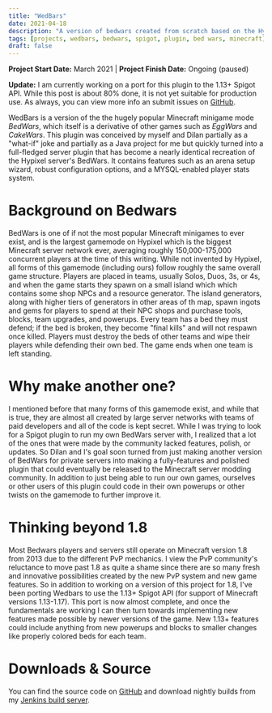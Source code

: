 ```yaml
---
title: "WedBars"
date: 2021-04-18
description: "A version of bedwars created from scratch based on the Hypixel server."
tags: [projects, wedbars, bedwars, spigot, plugin, bed wars, minecraft]
draft: false
---
```

**Project Start Date:** March 2021 | **Project Finish Date:** Ongoing (paused)

**Update:** I am currently working on a port for this plugin to the 1.13+ Spigot API. While this post is about 80% done, it is not yet suitable for production use. As always, you can view more info an submit issues on [GitHub](https://github.com/dilanx/WedBars/tree/1.13+).

WedBars is a version of the the hugely popular Minecraft minigame mode *BedWars*, which itself is a derivative of other games such as *EggWars* and *CakeWars*. This plugin was conceived by myself and Dilan partially as a "what-if" joke and partially as a Java project for me but quickly turned into a full-fledged server plugin that has become a nearly identical recreation of the Hypixel server's BedWars. It contains features such as an arena setup wizard, robust configuration options, and a MYSQL-enabled player stats system.

# Background on Bedwars

BedWars is one of if not the most popular Minecraft minigames to ever exist, and is the largest gamemode on Hypixel which is the biggest Minecraft server network ever, averaging roughly 150,000-175,000 concurrent players at the time of this writing. While not invented by Hypixel, all forms of this gamemode (including ours) follow roughly the same overall game structure. Players are placed in teams, usually Solos, Duos, 3s, or 4s, and when the game starts they spawn on a small island which which contains some shop NPCs and a resource generator. The island generators, along with higher tiers of generators in other areas of th map, spawn ingots and gems for players to spend at their NPC shops and purchase tools, blocks, team upgrades, and powerups. Every team has a bed they must defend; if the bed is broken, they become "final kills" and will not respawn once killed. Players must destroy the beds of other teams and wipe their players while defending their own bed. The game ends when one team is left standing.

# Why make another one?

I mentioned before that many forms of this gamemode exist, and while that is true, they are almost all created by large server networks with teams of paid developers and all of the code is kept secret. While I was trying to look for a Spigot plugin to run my own BedWars server with, I realized that a lot of the ones that were made by the community lacked features, polish, or updates. So Dilan and I's goal soon turned from just making another version of BedWars for private servers into making a fully-features and polished plugin that could eventually be released to the Minecraft server modding community. In addition to just being able to run our own games, ourselves or other users of this plugin could code in their own powerups or other twists on the gamemode to further improve it.

# Thinking beyond 1.8

Most Bedwars players and servers still operate on Minecraft version 1.8 from 2013 due to the different PvP mechanics. I view the PvP community's reluctance to move past 1.8 as quite a shame since there are so many fresh and innovative possibilities created by the new PvP system and new game features. So in addition to working on a version of this project for 1.8, I've been porting Wedbars to use the 1.13+ Spigot API (for support of Minecraft versions 1.13-1.17). This port is now almost complete, and once the fundamentals are working I can then turn towards implementing new features made possible by newer versions of the game. New 1.13+ features could include anything from new powerups and blocks to smaller changes like properly colored beds for each team.

# Downloads & Source
You can find the source code on [GitHub](https://github.com/dilanx/WedBars) and download nightly builds from my [Jenkins build server](http://builds.jackburkhardt.com/).